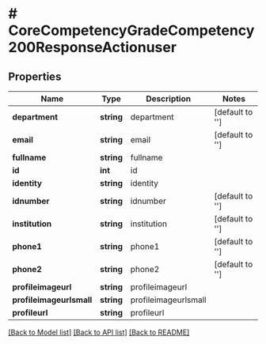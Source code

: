 # # CoreCompetencyGradeCompetency200ResponseActionuser

## Properties

Name | Type | Description | Notes
------------ | ------------- | ------------- | -------------
**department** | **string** | department | [default to '']
**email** | **string** | email | [default to '']
**fullname** | **string** | fullname |
**id** | **int** | id |
**identity** | **string** | identity |
**idnumber** | **string** | idnumber | [default to '']
**institution** | **string** | institution | [default to '']
**phone1** | **string** | phone1 | [default to '']
**phone2** | **string** | phone2 | [default to '']
**profileimageurl** | **string** | profileimageurl |
**profileimageurlsmall** | **string** | profileimageurlsmall |
**profileurl** | **string** | profileurl |

[[Back to Model list]](../../README.md#models) [[Back to API list]](../../README.md#endpoints) [[Back to README]](../../README.md)
